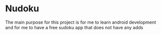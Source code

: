 # Nudoku

The main purpose for this project is for me to learn android development and for me to have
a free sudoku app that does not have any adds